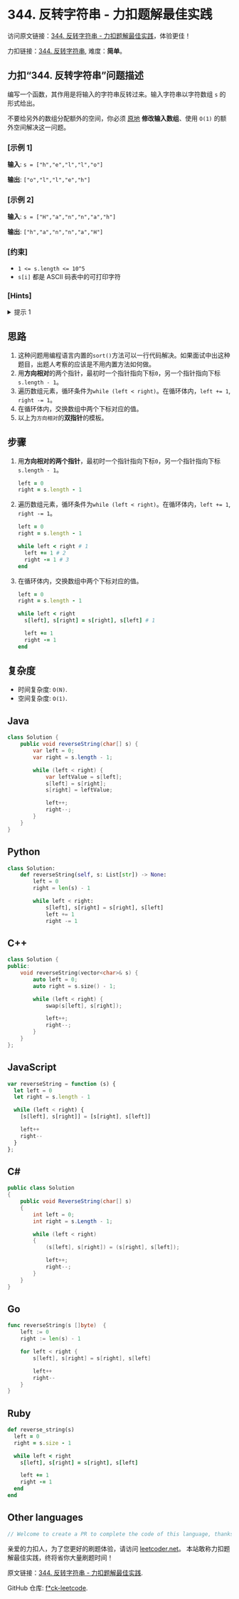 # 344. 反转字符串 - 力扣题解最佳实践

访问原文链接：[344. 反转字符串 - 力扣题解最佳实践](https://leetcoder.net/zh/leetcode/344-reverse-string)，体验更佳！

力扣链接：[344. 反转字符串](https://leetcode.cn/problems/reverse-string), 难度：**简单**。

## 力扣“344. 反转字符串”问题描述

编写一个函数，其作用是将输入的字符串反转过来。输入字符串以字符数组 `s` 的形式给出。

不要给另外的数组分配额外的空间，你必须 [原地](https://en.wikipedia.org/wiki/In-place_algorithm) **修改输入数组**、使用 `O(1)` 的额外空间解决这一问题。

### [示例 1]

**输入**: `s = ["h","e","l","l","o"]`

**输出**: `["o","l","l","e","h"]`

### [示例 2]

**输入**: `s = ["H","a","n","n","a","h"]`

**输出**: `["h","a","n","n","a","H"]`

### [约束]

- `1 <= s.length <= 10^5`
- `s[i]` 都是 ASCII 码表中的可打印字符

### [Hints]

<details>
  <summary>提示 1</summary>
  The entire logic for reversing a string is based on using the opposite directional two-pointer approach!

  
</details>

## 思路

1. 这种问题用编程语言内置的`sort()`方法可以一行代码解决。如果面试中出这种题目，出题人考察的应该是不用内置方法如何做。
2. 用**方向相对**的两个指针，最初时一个指针指向下标`0`，另一个指针指向下标`s.length - 1`。
3. 遍历数组元素，循环条件为`while (left < right)`。在循环体内，`left += 1`, `right -= 1`。
4. 在循环体内，交换数组中两个下标对应的值。
5. 以上为`方向相对`的**双指针**的模板。

## 步骤

1. 用**方向相对的两个指针**，最初时一个指针指向下标`0`，另一个指针指向下标`s.length - 1`。

    ```ruby
    left = 0
    right = s.length - 1
    ```

2. 遍历数组元素，循环条件为`while (left < right)`。在循环体内，`left += 1`, `right -= 1`。

    ```ruby
    left = 0
    right = s.length - 1
    
    while left < right # 1
      left += 1 # 2
      right -= 1 # 3
    end
    ```

3. 在循环体内，交换数组中两个下标对应的值。

    ```ruby
    left = 0
    right = s.length - 1
    
    while left < right
      s[left], s[right] = s[right], s[left] # 1
    
      left += 1
      right -= 1
    end
    ```

## 复杂度

- 时间复杂度: `O(N)`.
- 空间复杂度: `O(1)`.

## Java

```java
class Solution {
    public void reverseString(char[] s) {
        var left = 0;
        var right = s.length - 1;

        while (left < right) {
            var leftValue = s[left];
            s[left] = s[right];
            s[right] = leftValue;

            left++;
            right--;
        }
    }
}
```

## Python

```python
class Solution:
    def reverseString(self, s: List[str]) -> None:
        left = 0
        right = len(s) - 1

        while left < right:
            s[left], s[right] = s[right], s[left]
            left += 1
            right -= 1
```

## C++

```cpp
class Solution {
public:
    void reverseString(vector<char>& s) {
        auto left = 0;
        auto right = s.size() - 1;

        while (left < right) {
            swap(s[left], s[right]);

            left++;
            right--;
        }
    }
};
```

## JavaScript

```javascript
var reverseString = function (s) {
  let left = 0
  let right = s.length - 1

  while (left < right) {
    [s[left], s[right]] = [s[right], s[left]]

    left++
    right--
  }
};
```

## C#

```csharp
public class Solution
{
    public void ReverseString(char[] s)
    {
        int left = 0;
        int right = s.Length - 1;

        while (left < right)
        {
            (s[left], s[right]) = (s[right], s[left]);

            left++;
            right--;
        }
    }
}
```

## Go

```go
func reverseString(s []byte)  {
    left := 0
    right := len(s) - 1

    for left < right {
        s[left], s[right] = s[right], s[left]

        left++
        right--
    }
}
```

## Ruby

```ruby
def reverse_string(s)
  left = 0
  right = s.size - 1

  while left < right
    s[left], s[right] = s[right], s[left]

    left += 1
    right -= 1
  end
end
```

## Other languages

```java
// Welcome to create a PR to complete the code of this language, thanks!
```

亲爱的力扣人，为了您更好的刷题体验，请访问 [leetcoder.net](https://leetcoder.net)。
本站敢称力扣题解最佳实践，终将省你大量刷题时间！

原文链接：[344. 反转字符串 - 力扣题解最佳实践](https://leetcoder.net/zh/leetcode/344-reverse-string).

GitHub 仓库: [f*ck-leetcode](https://github.com/fuck-leetcode/fuck-leetcode).

